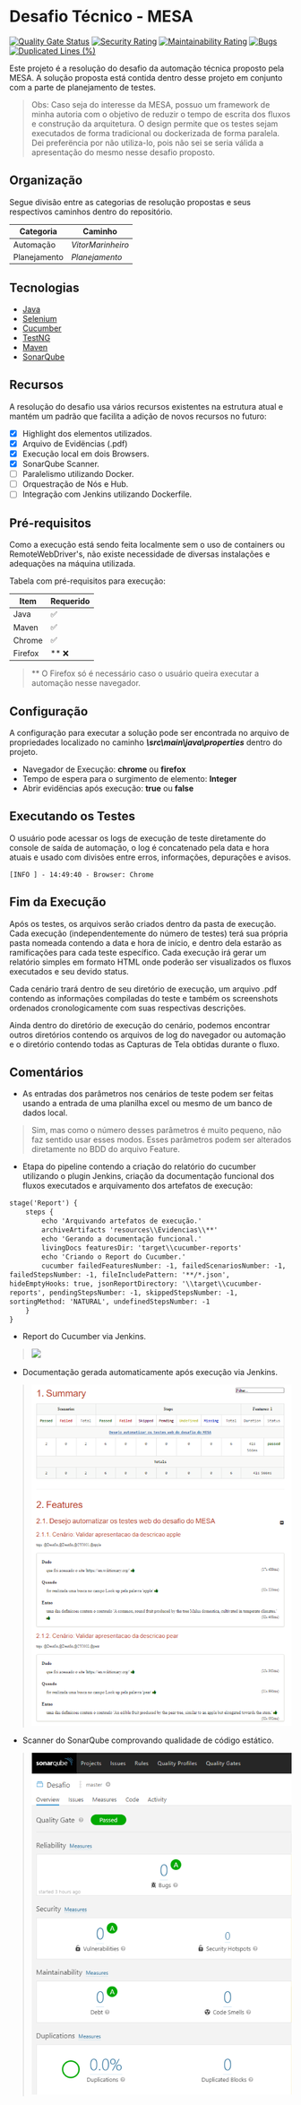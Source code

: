 # Desafio Técnico - MESA

<!--- Badges from SonarQube --->
[![Quality Gate Status](http://localhost:9000/api/project_badges/measure?project=DesafioMESA&metric=alert_status)](http://localhost:9000/dashboard?id=DesafioMESA)    [![Security Rating](http://localhost:9000/api/project_badges/measure?project=DesafioMESA&metric=security_rating)](http://localhost:9000/dashboard?id=DesafioMESA)   [![Maintainability Rating](http://localhost:9000/api/project_badges/measure?project=DesafioMESA&metric=sqale_rating)](http://localhost:9000/dashboard?id=DesafioMESA)   [![Bugs](http://localhost:9000/api/project_badges/measure?project=DesafioMESA&metric=bugs)](http://localhost:9000/dashboard?id=DesafioMESA)   [![Duplicated Lines (%)](http://localhost:9000/api/project_badges/measure?project=DesafioMESA&metric=duplicated_lines_density)](http://localhost:9000/dashboard?id=DesafioMESA)

Este projeto é a resolução do desafio da automação técnica proposto pela MESA.
A solução proposta está contida dentro desse projeto em conjunto com a parte de planejamento de testes.

> Obs: Caso seja do interesse da MESA, possuo um framework de minha autoria com o objetivo de reduzir o tempo de escrita dos fluxos e construção da arquitetura. O design permite que os testes sejam executados de forma tradicional ou dockerizada de forma paralela. Dei preferëncia por não utiliza-lo, pois não sei se seria válida a apresentação do mesmo nesse desafio proposto.

## Organização

Segue divisão entre as categorias de resolução propostas e seus respectivos caminhos dentro do repositório.

|Categoria         | Caminho             |
|------------------|---------------------|
|Automação         |*_VitorMarinheiro_*|
|Planejamento      |*_Planejamento_*   |


## Tecnologias
- [Java](https://www.java.com/)
- [Selenium](https://www.selenium.dev/_)
- [Cucumber](https://cucumber.io/)
- [TestNG](https://testng.org/doc/)
- [Maven](https://maven.apache.org/)
- [SonarQube](https://www.sonarqube.org/)

## Recursos
A resolução do desafio usa vários recursos existentes na estrutura atual e mantém um padrão que facilita a adição de  novos recursos no futuro:

- [x] Highlight dos elementos utilizados.
- [x] Arquivo de Evidëncias (.pdf)
- [x] Execução local em dois Browsers.
- [x] SonarQube Scanner.
- [ ] Paralelismo utilizando Docker.
- [ ] Orquestração de Nós e Hub.
- [ ] Integração com Jenkins utilizando Dockerfile.

## Pré-requisitos
Como a execução está sendo feita localmente sem o uso de containers ou RemoteWebDriver's, não existe necessidade de diversas instalações e adequações na máquina utilizada.


Tabela com pré-requisitos para execução:


|Item         | Requerido                         |
|-------------|-----------------------------------|
|Java         |:white_check_mark:|
|Maven        |:white_check_mark:|
|Chrome       |:white_check_mark:|
|Firefox      |** :x:|

> ** O Firefox só é necessário caso o usuário queira executar a automação nesse navegador.


## Configuração
A configuração para executar a solução pode ser encontrada no arquivo de propriedades localizado no caminho **_\src\main\java\properties_** dentro do projeto.

- Navegador de Execução: **chrome** ou **firefox**
- Tempo de espera para o surgimento de elemento: **Integer**
- Abrir evidëncias após execução: **true** ou **false**


## Executando os Testes
O usuário pode acessar os logs de execução de teste diretamente do console de saída de automação, o log é concatenado pela data e hora atuais e usado com divisões entre erros, informações, depurações e avisos.
```
[INFO ] - 14:49:40 - Browser: Chrome
```

## Fim da Execução
Após os testes, os arquivos serão criados dentro da pasta de execução. Cada execução (independentemente do número de testes) terá sua própria pasta nomeada contendo a data e hora de início, e dentro dela estarão as ramificações para cada teste específico.
Cada execução irá gerar um relatório simples em formato HTML onde poderão ser visualizados os fluxos executados e seu devido status.

Cada cenário trará dentro de seu diretório de execução, um arquivo .pdf contendo as informações compiladas do teste e também os screenshots ordenados cronologicamente com suas respectivas descrições.

Ainda dentro do diretório de execução do cenário, podemos encontrar outros diretórios contendo os arquivos de log do navegador ou automação e o diretório contendo todas as Capturas de Tela obtidas durante o fluxo.

## Comentários

- As entradas dos parâmetros nos cenários de teste podem ser feitas usando a entrada de uma planilha excel ou mesmo de um banco de dados local.
> Sim, mas como o número desses parâmetros é muito pequeno, não faz sentido usar esses modos. Esses parâmetros podem ser alterados diretamente no BDD do arquivo Feature.

- Etapa do pipeline contendo a criação do relatório do cucumber utilizando o plugin Jenkins, criação da documentação funcional dos fluxos executados e arquivamento dos artefatos de execução:
```
stage('Report') {
    steps {
        echo 'Arquivando artefatos de execução.'
        archiveArtifacts 'resources\\Evidencias\\**'
        echo 'Gerando a documentação funcional.'
        livingDocs featuresDir: 'target\\cucumber-reports'
        echo 'Criando o Report do Cucumber.'
        cucumber failedFeaturesNumber: -1, failedScenariosNumber: -1, failedStepsNumber: -1, fileIncludePattern: '**/*.json', hideEmptyHooks: true, jsonReportDirectory: '\\target\\cucumber-reports', pendingStepsNumber: -1, skippedStepsNumber: -1, sortingMethod: 'NATURAL', undefinedStepsNumber: -1
    }
}
```

- Report do Cucumber via Jenkins.
>![](/VitorMarinheiro/src/resources/suporte/ReportGIF.gif)

- Documentação gerada automaticamente após execução via Jenkins.
>![](/VitorMarinheiro/src/resources/suporte/Documentation.png)

- Scanner do SonarQube comprovando qualidade de código estático.
>![](/VitorMarinheiro/src/resources/suporte/sonarQube.png)
